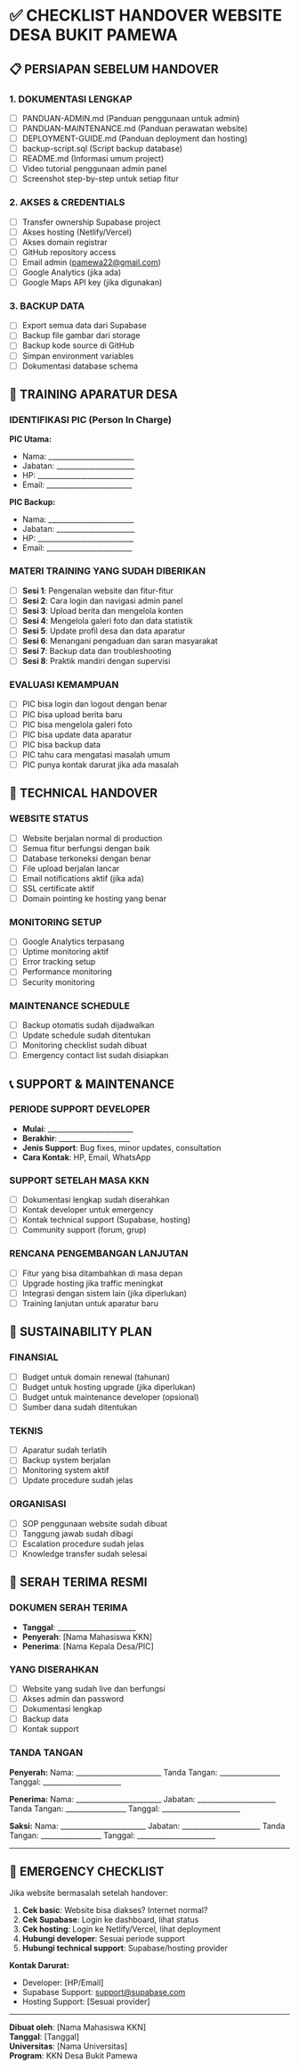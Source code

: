 # ✅ CHECKLIST HANDOVER WEBSITE DESA BUKIT PAMEWA

## 📋 PERSIAPAN SEBELUM HANDOVER

### 1. DOKUMENTASI LENGKAP
- [ ] PANDUAN-ADMIN.md (Panduan penggunaan untuk admin)
- [ ] PANDUAN-MAINTENANCE.md (Panduan perawatan website)
- [ ] DEPLOYMENT-GUIDE.md (Panduan deployment dan hosting)
- [ ] backup-script.sql (Script backup database)
- [ ] README.md (Informasi umum project)
- [ ] Video tutorial penggunaan admin panel
- [ ] Screenshot step-by-step untuk setiap fitur

### 2. AKSES & CREDENTIALS
- [ ] Transfer ownership Supabase project
- [ ] Akses hosting (Netlify/Vercel)
- [ ] Akses domain registrar
- [ ] GitHub repository access
- [ ] Email admin (pamewa22@gmail.com)
- [ ] Google Analytics (jika ada)
- [ ] Google Maps API key (jika digunakan)

### 3. BACKUP DATA
- [ ] Export semua data dari Supabase
- [ ] Backup file gambar dari storage
- [ ] Backup kode source di GitHub
- [ ] Simpan environment variables
- [ ] Dokumentasi database schema

## 👥 TRAINING APARATUR DESA

### IDENTIFIKASI PIC (Person In Charge)
**PIC Utama:**
- Nama: ________________________
- Jabatan: ______________________
- HP: ___________________________
- Email: ________________________

**PIC Backup:**
- Nama: ________________________
- Jabatan: ______________________
- HP: ___________________________
- Email: ________________________

### MATERI TRAINING YANG SUDAH DIBERIKAN
- [ ] **Sesi 1**: Pengenalan website dan fitur-fitur
- [ ] **Sesi 2**: Cara login dan navigasi admin panel
- [ ] **Sesi 3**: Upload berita dan mengelola konten
- [ ] **Sesi 4**: Mengelola galeri foto dan data statistik
- [ ] **Sesi 5**: Update profil desa dan data aparatur
- [ ] **Sesi 6**: Menangani pengaduan dan saran masyarakat
- [ ] **Sesi 7**: Backup data dan troubleshooting
- [ ] **Sesi 8**: Praktik mandiri dengan supervisi

### EVALUASI KEMAMPUAN
- [ ] PIC bisa login dan logout dengan benar
- [ ] PIC bisa upload berita baru
- [ ] PIC bisa mengelola galeri foto
- [ ] PIC bisa update data aparatur
- [ ] PIC bisa backup data
- [ ] PIC tahu cara mengatasi masalah umum
- [ ] PIC punya kontak darurat jika ada masalah

## 🔧 TECHNICAL HANDOVER

### WEBSITE STATUS
- [ ] Website berjalan normal di production
- [ ] Semua fitur berfungsi dengan baik
- [ ] Database terkoneksi dengan benar
- [ ] File upload berjalan lancar
- [ ] Email notifications aktif (jika ada)
- [ ] SSL certificate aktif
- [ ] Domain pointing ke hosting yang benar

### MONITORING SETUP
- [ ] Google Analytics terpasang
- [ ] Uptime monitoring aktif
- [ ] Error tracking setup
- [ ] Performance monitoring
- [ ] Security monitoring

### MAINTENANCE SCHEDULE
- [ ] Backup otomatis sudah dijadwalkan
- [ ] Update schedule sudah ditentukan
- [ ] Monitoring checklist sudah dibuat
- [ ] Emergency contact list sudah disiapkan

## 📞 SUPPORT & MAINTENANCE

### PERIODE SUPPORT DEVELOPER
- **Mulai**: ________________________
- **Berakhir**: ____________________
- **Jenis Support**: Bug fixes, minor updates, consultation
- **Cara Kontak**: HP, Email, WhatsApp

### SUPPORT SETELAH MASA KKN
- [ ] Dokumentasi lengkap sudah diserahkan
- [ ] Kontak developer untuk emergency
- [ ] Kontak technical support (Supabase, hosting)
- [ ] Community support (forum, grup)

### RENCANA PENGEMBANGAN LANJUTAN
- [ ] Fitur yang bisa ditambahkan di masa depan
- [ ] Upgrade hosting jika traffic meningkat
- [ ] Integrasi dengan sistem lain (jika diperlukan)
- [ ] Training lanjutan untuk aparatur baru

## 🎯 SUSTAINABILITY PLAN

### FINANSIAL
- [ ] Budget untuk domain renewal (tahunan)
- [ ] Budget untuk hosting upgrade (jika diperlukan)
- [ ] Budget untuk maintenance developer (opsional)
- [ ] Sumber dana sudah ditentukan

### TEKNIS
- [ ] Aparatur sudah terlatih
- [ ] Backup system berjalan
- [ ] Monitoring system aktif
- [ ] Update procedure sudah jelas

### ORGANISASI
- [ ] SOP penggunaan website sudah dibuat
- [ ] Tanggung jawab sudah dibagi
- [ ] Escalation procedure sudah jelas
- [ ] Knowledge transfer sudah selesai

## 📝 SERAH TERIMA RESMI

### DOKUMEN SERAH TERIMA
- **Tanggal**: ______________________
- **Penyerah**: [Nama Mahasiswa KKN]
- **Penerima**: [Nama Kepala Desa/PIC]

### YANG DISERAHKAN
- [ ] Website yang sudah live dan berfungsi
- [ ] Akses admin dan password
- [ ] Dokumentasi lengkap
- [ ] Backup data
- [ ] Kontak support

### TANDA TANGAN
**Penyerah:**
Nama: ________________________
Tanda Tangan: _________________
Tanggal: ______________________

**Penerima:**
Nama: ________________________
Jabatan: ______________________
Tanda Tangan: _________________
Tanggal: ______________________

**Saksi:**
Nama: ________________________
Jabatan: ______________________
Tanda Tangan: _________________
Tanggal: ______________________

---

## 🚨 EMERGENCY CHECKLIST

Jika website bermasalah setelah handover:

1. **Cek basic**: Website bisa diakses? Internet normal?
2. **Cek Supabase**: Login ke dashboard, lihat status
3. **Cek hosting**: Login ke Netlify/Vercel, lihat deployment
4. **Hubungi developer**: Sesuai periode support
5. **Hubungi technical support**: Supabase/hosting provider

**Kontak Darurat:**
- Developer: [HP/Email]
- Supabase Support: support@supabase.com
- Hosting Support: [Sesuai provider]

---
**Dibuat oleh**: [Nama Mahasiswa KKN]  
**Tanggal**: [Tanggal]  
**Universitas**: [Nama Universitas]  
**Program**: KKN Desa Bukit Pamewa
